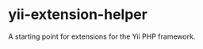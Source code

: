 yii-extension-helper
====================

A starting point for extensions for the Yii PHP framework.